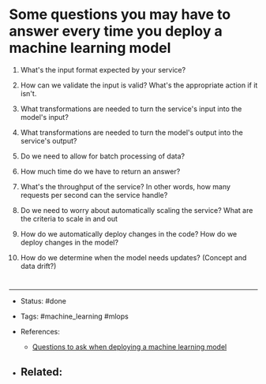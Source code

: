 # Some questions you may have to answer every time you deploy a machine learning model
1. What's the input format expected by your service?

2. How can we validate the input is valid? What's the appropriate action if it isn't.

3. What transformations are needed to turn the service's input into the model's input?

4. What transformations are needed to turn the model's output into the service's output?

5. Do we need to allow for batch processing of data?

6. How much time do we have to return an answer?

7. What's the throughput of the service? In other words, how many requests per second can the service handle?

8. Do we need to worry about automatically scaling the service? What are the criteria to scale in and out

9. How do we automatically deploy changes in the code? How do we deploy changes in the model?

10. How do we determine when the model needs updates? (Concept and data drift?)


# 

---
- Status: #done 

- Tags: #machine_learning #mlops 

- References:
	- [Questions to ask when deploying a machine learning model](https://twitter.com/svpino/status/1461666018468716549)

- Related:
	- 